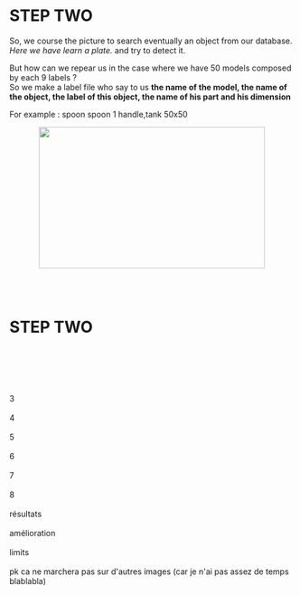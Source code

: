                                                                                                                                                                        
<strong><h1>STEP TWO</h1></strong>

So, we course the picture to search eventually an object from our database. <em>Here we have learn a plate.</em> and try to detect it.

But how can we repear us in the case where we have 50 models composed by each 9 labels ?<br>
So we make a label file who say to us <strong>the name of the model, the name of the object, the label of this object, the name of his part and his dimension</strong>
<br> 

For example : spoon spoon 1 handle,tank 50x50


<p align="center">
  <img width="400" height="250" src="https://user-images.githubusercontent.com/54853371/67530531-9de92700-f6bf-11e9-9baa-2014c7e99217.jpg">
</p>











<br><br>


<strong><h1>STEP TWO</h1></strong>




<br><br>

<br><br>
3
<br><br>
4
<br><br>
5
<br><br>
6
<br><br>
7
<br><br>
8
<br><br>
résultats
<br><br>
amélioration
<br><br>
limits
<br><br>
pk ca ne marchera pas sur d'autres images (car je n'ai pas assez de temps blablabla)
<br><br>
